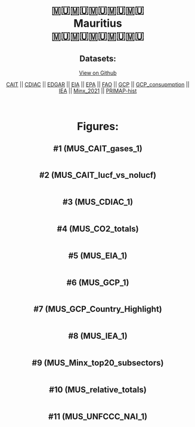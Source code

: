 
<center>
<h1 align="center">
🇲🇺🇲🇺🇲🇺🇲🇺🇲🇺
<br>
Mauritius
<br>
🇲🇺🇲🇺🇲🇺🇲🇺🇲🇺
</h1>
<h2>Datasets:</h2>
<p><a href="https://github.com/dquintani/GreenhouseData/tree/master/country_data/MUS_Mauritius/data">View on Github</a>
<br></p><p><a href="data/MUS_CAIT.csv">CAIT</a> || <a href="data/MUS_CDIAC.csv">CDIAC</a> || <a href="data/MUS_EDGAR.csv">EDGAR</a> || <a href="data/MUS_EIA.csv">EIA</a> || <a href="data/MUS_EPA.csv">EPA</a> || <a href="data/MUS_FAO.csv">FAO</a> || <a href="data/MUS_GCP.csv">GCP</a> || <a href="data/MUS_GCP_consupmption.csv">GCP_consupmption</a> || <a href="data/MUS_IEA.csv">IEA</a> || <a href="data/MUS_Minx_2021.csv">Minx_2021</a> || <a href="data/MUS_PRIMAP-hist.csv">PRIMAP-hist</a></p><p><br></p>
<h1>Figures:</h1><h2>#1 (MUS_CAIT_gases_1)</h2>
<p><img alt="" src="figures/MUS_CAIT_gases_1.png" /></p><h2>#2 (MUS_CAIT_lucf_vs_nolucf)</h2>
<p><img alt="" src="figures/MUS_CAIT_lucf_vs_nolucf.png" /></p><h2>#3 (MUS_CDIAC_1)</h2>
<p><img alt="" src="figures/MUS_CDIAC_1.png" /></p><h2>#4 (MUS_CO2_totals)</h2>
<p><img alt="" src="figures/MUS_CO2_totals.png" /></p><h2>#5 (MUS_EIA_1)</h2>
<p><img alt="" src="figures/MUS_EIA_1.png" /></p><h2>#6 (MUS_GCP_1)</h2>
<p><img alt="" src="figures/MUS_GCP_1.png" /></p><h2>#7 (MUS_GCP_Country_Highlight)</h2>
<p><img alt="" src="figures/MUS_GCP_Country_Highlight.png" /></p><h2>#8 (MUS_IEA_1)</h2>
<p><img alt="" src="figures/MUS_IEA_1.png" /></p><h2>#9 (MUS_Minx_top20_subsectors)</h2>
<p><img alt="" src="figures/MUS_Minx_top20_subsectors.png" /></p><h2>#10 (MUS_relative_totals)</h2>
<p><img alt="" src="figures/MUS_relative_totals.png" /></p><h2>#11 (MUS_UNFCCC_NAI_1)</h2>
<p><img alt="" src="figures/MUS_UNFCCC_NAI_1.png" /></p>